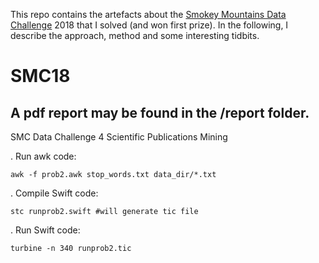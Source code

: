 This repo contains the artefacts about the [Smokey Mountains Data Challenge](https://smc-datachallenge.ornl.gov) 2018 that I solved (and won first prize). In the following, I describe the approach, method and some interesting tidbits.

















# SMC18
## A pdf report may be found in the /report folder.

SMC Data Challenge 4 Scientific Publications Mining

. Run awk code:

`awk -f prob2.awk stop_words.txt data_dir/*.txt`

. Compile Swift code:

`stc runprob2.swift #will generate tic file`

. Run Swift code:

`turbine -n 340 runprob2.tic`
